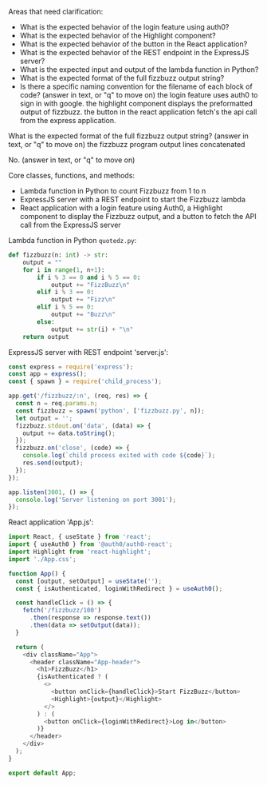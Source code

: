 Areas that need clarification:
- What is the expected behavior of the login feature using auth0?
- What is the expected behavior of the Highlight component?
- What is the expected behavior of the button in the React application?
- What is the expected behavior of the REST endpoint in the ExpressJS server?
- What is the expected input and output of the lambda function in Python?
- What is the expected format of the full fizzbuzz output string?
- Is there a specific naming convention for the filename of each block of code?
(answer in text, or "q" to move on)
the login feature uses auth0 to sign in with google. the highlight component displays the preformatted output of fizzbuzz. the button in the react application fetch's the api call from the express application.

What is the expected format of the full fizzbuzz output string?
(answer in text, or "q" to move on)
the fizzbuzz program output lines concatenated

No.
(answer in text, or "q" to move on)



Core classes, functions, and methods:
- Lambda function in Python to count Fizzbuzz from 1 to n
- ExpressJS server with a REST endpoint to start the Fizzbuzz lambda
- React application with a login feature using Auth0, a Highlight component to display the Fizzbuzz output, and a button to fetch the API call from the ExpressJS server

Lambda function in Python `quotedz.py`:
```python
def fizzbuzz(n: int) -> str:
    output = ""
    for i in range(1, n+1):
        if i % 3 == 0 and i % 5 == 0:
            output += "FizzBuzz\n"
        elif i % 3 == 0:
            output += "Fizz\n"
        elif i % 5 == 0:
            output += "Buzz\n"
        else:
            output += str(i) + "\n"
    return output
```

ExpressJS server with REST endpoint 'server.js':
```javascript
const express = require('express');
const app = express();
const { spawn } = require('child_process');

app.get('/fizzbuzz/:n', (req, res) => {
  const n = req.params.n;
  const fizzbuzz = spawn('python', ['fizzbuzz.py', n]);
  let output = '';
  fizzbuzz.stdout.on('data', (data) => {
    output += data.toString();
  });
  fizzbuzz.on('close', (code) => {
    console.log(`child process exited with code ${code}`);
    res.send(output);
  });
});

app.listen(3001, () => {
  console.log('Server listening on port 3001');
});
```

React application 'App.js':
```javascript
import React, { useState } from 'react';
import { useAuth0 } from '@auth0/auth0-react';
import Highlight from 'react-highlight';
import './App.css';

function App() {
  const [output, setOutput] = useState('');
  const { isAuthenticated, loginWithRedirect } = useAuth0();

  const handleClick = () => {
    fetch('/fizzbuzz/100')
      .then(response => response.text())
      .then(data => setOutput(data));
  }

  return (
    <div className="App">
      <header className="App-header">
        <h1>FizzBuzz</h1>
        {isAuthenticated ? (
          <>
            <button onClick={handleClick}>Start FizzBuzz</button>
            <Highlight>{output}</Highlight>
          </>
        ) : (
          <button onClick={loginWithRedirect}>Log in</button>
        )}
      </header>
    </div>
  );
}

export default App;
```
